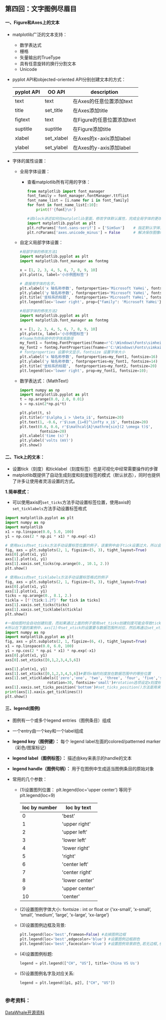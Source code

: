 ## 第四回：文字图例尽眉目

#### 一、Figure和Axes上的文本

- matplotlib广泛的文本支持：
  - 数学表达式
  - 栅格
  - 矢量输出的TrueType
  - 具有任意旋转的换行分割文本
  - Unicode

- pyplot API和objected-oriented API分别创建文本的方式：

  | pyplot API | OO API     | description                |
  | ---------- | ---------- | -------------------------- |
  | text       | text       | 在Axes的任意位置添加text   |
  | title      | set_title  | 在Axes添加title            |
  | figtext    | text       | 在Figure的任意位置添加text |
  | suptitle   | suptitle   | 在Figure添加title          |
  | xlabel     | set_xlabel | 在Axes的x-axis添加label    |
  | ylabel     | set_ylabel | 在Axes的y-axis添加label    |

- 字体的属性设置：

  - 全局字体设置：

    - 查看matplotlib所有可用的字体：

      ```python
      from matplotlib import font_manager
      font_family = font_manager.fontManager.ttflist
      font_name_list = [i.name for i in font_family]
      for font in font_name_list[:10]:
          print(f'{font}\n')
      ```

      ```python
      #该block讲述如何在matplotlib里面，修改字体默认属性，完成全局字体的更改。
      import matplotlib.pyplot as plt
      plt.rcParams['font.sans-serif'] = ['SimSun']    # 指定默认字体为新宋体。
      plt.rcParams['axes.unicode_minus'] = False      # 解决保存图像时 负号'-' 显示为方块和报错的问题。
      ```

  - 自定义局部字体设置：

    ```python
    #局部字体的修改方法1
    import matplotlib.pyplot as plt
    import matplotlib.font_manager as fontmg
    
    x = [1, 2, 3, 4, 5, 6, 7, 8, 9, 10]
    plt.plot(x, label='小示例图标签')
    
    # 直接用字体的名字。
    plt.xlabel('x 轴名称参数', fontproperties='Microsoft YaHei', fontsize=16)         # 设置x轴名称，采用微软雅黑字体
    plt.ylabel('y 轴名称参数', fontproperties='Microsoft YaHei', fontsize=14)         # 设置Y轴名称
    plt.title('坐标系的标题',  fontproperties='Microsoft YaHei', fontsize=20)         # 设置坐标系标题的字体
    plt.legend(loc='lower right', prop={"family": 'Microsoft YaHei'}, fontsize=10);    # 小示例图的字体设置
    ```

    ```python
    #局部字体的修改方法2
    import matplotlib.pyplot as plt
    import matplotlib.font_manager as fontmg
    
    x = [1, 2, 3, 4, 5, 6, 7, 8, 9, 10]
    plt.plot(x, label='小示例图标签')
    #fname为你系统中的字体库路径
    my_font1 = fontmg.FontProperties(fname=r'C:\Windows\Fonts\simhei.ttf')      # 读取系统中的 黑体 字体。
    my_font2 = fontmg.FontProperties(fname=r'C:\Windows\Fonts\simkai.ttf')      # 读取系统中的 楷体 字体。
    # fontproperties 设置中文显示，fontsize 设置字体大小
    plt.xlabel('x 轴名称参数', fontproperties=my_font1, fontsize=16)       # 设置x轴名称
    plt.ylabel('y 轴名称参数', fontproperties=my_font1, fontsize=14)       # 设置Y轴名称
    plt.title('坐标系的标题',  fontproperties=my_font2, fontsize=20)       # 标题的字体设置
    plt.legend(loc='lower right', prop=my_font1, fontsize=10);              # 小示例图的字体设置
    ```

  - 数学表达式：（MathText）

    ```python
    import numpy as np
    import matplotlib.pyplot as plt
    t = np.arange(0.0, 2.0, 0.01)
    s = np.sin(2*np.pi*t)
    
    plt.plot(t, s)
    plt.title(r'$\alpha_i > \beta_i$', fontsize=20)
    plt.text(1, -0.6, r'$\sum_{i=0}^\infty x_i$', fontsize=20)
    plt.text(0.6, 0.6, r'$\mathcal{A}\mathrm{sin}(2 \omega t)$',
             fontsize=20)
    plt.xlabel('time (s)')
    plt.ylabel('volts (mV)')
    plt.show()
    ```

    

#### 二、Tick上的文本：

- 设置tick（刻度）和ticklabel（刻度标签）也是可视化中经常需要操作的步骤
- matplotlib既提供了自动生成刻度和刻度标签的模式（默认状态），同时也提供了许多让使用者灵活设置的方式。

**1.简单模式：**

- 可以使用axis的`set_ticks`方法手动设置标签位置，使用axis的`set_ticklabels`方法手动设置标签格式

```python
import matplotlib.pyplot as plt
import numpy as np
import matplotlib
x1 = np.linspace(0.0, 5.0, 100)
y1 = np.cos(2 * np.pi * x1) * np.exp(-x1)
```

```python
# 使用axis的set_ticks方法手动设置标签位置的例子，该案例中由于tick设置过大，所以会影响绘图美观，不建议用此方式进行设置tick
fig, axs = plt.subplots(2, 1, figsize=(5, 3), tight_layout=True)
axs[0].plot(x1, y1)
axs[1].plot(x1, y1)
axs[1].xaxis.set_ticks(np.arange(0., 10.1, 2.))
plt.show()
```

```python
# 使用axis的set_ticklabels方法手动设置标签格式的例子
fig, axs = plt.subplots(2, 1, figsize=(5, 3), tight_layout=True)
axs[0].plot(x1, y1)
axs[1].plot(x1, y1)
ticks = np.arange(0., 8.1, 2.)
tickla = [f'{tick:1.2f}' for tick in ticks]
axs[1].xaxis.set_ticks(ticks)
axs[1].xaxis.set_ticklabels(tickla)
plt.show()
```

```python
#一般绘图时会自动创建刻度，而如果通过上面的例子使用set_ticks创建刻度可能会导致tick的范围与所绘制图形的范围不一致的问题。
#所以在下面的案例中，axs[1]中set_xtick的设置要与数据范围所对应，然后再通过set_xticklabels设置刻度所对应的标签
import numpy as np
import matplotlib.pyplot as plt
fig, axs = plt.subplots(2, 1, figsize=(6, 4), tight_layout=True)
x1 = np.linspace(0.0, 6.0, 100)
y1 = np.cos(2 * np.pi * x1) * np.exp(-x1)
axs[0].plot(x1, y1)
axs[0].set_xticks([0,1,2,3,4,5,6])

axs[1].plot(x1, y1)
axs[1].set_xticks([0,1,2,3,4,5,6])#要将x轴的刻度放在数据范围中的哪些位置
axs[1].set_xticklabels(['zero','one', 'two', 'three', 'four', 'five','six'],#设置刻度对应的标签
                   rotation=30, fontsize='small')#rotation选项设定x刻度标签倾斜30度。
axs[1].xaxis.set_ticks_position('bottom')#set_ticks_position()方法是用来设置刻度所在的位置，常用的参数有bottom、top、both、none
print(axs[1].xaxis.get_ticklines())
plt.show()
```



#### 三、legend(图例)

- 图例有一个或多个legend entries（图例条目）组成

- 一个entry由一个key和一个label组成

- **legend key（图例键）：** 每个 legend label左面的colored/patterned marker（彩色/图案标记）

- **legend label（图例标签）：** 描述由key来表示的handle的文本

- **legend handle（图例句柄）：** 用于在图例中生成适当图例条目的原始对象

- 常用的几个参数：

  - (1)设置图列位置： plt.legend(loc='upper center') 等同于plt.legend(loc=9)

    | loc by number | loc by text    |
    | ------------- | -------------- |
    | 0             | 'best'         |
    | 1             | 'upper right'  |
    | 2             | 'upper left'   |
    | 3             | 'lower left'   |
    | 4             | 'lower right'  |
    | 5             | 'right'        |
    | 6             | 'center left'  |
    | 7             | 'center right' |
    | 8             | 'lower center' |
    | 9             | 'upper center' |
    | 10            | 'center'       |

  - (2)设置图例字体大小:  fontsize : int or float or {‘xx-small’, ‘x-small’, ‘small’, ‘medium’, ‘large’, ‘x-large’, ‘xx-large’}

  - (3)设置图例边框及背景:

     ```python
     plt.legend(loc='best',frameon=False) #去掉图例边框
     plt.legend(loc='best',edgecolor='blue') #设置图例边框颜色
     plt.legend(loc='best',facecolor='blue') #设置图例背景颜色,若无边框,参数
     ```

  - (4)设置图例标题:

    ```python
    legend = plt.legend(["CH", "US"], title='China VS Us')
    ```

  - (5)设置图例名字及对应关系:
  
    ```python
    legend = plt.legend([p1, p2], ["CH", "US"])
  
    

### 参考资料：
[DataWhale开源资料](https://github.com/datawhalechina/fantastic-matplotlib)

